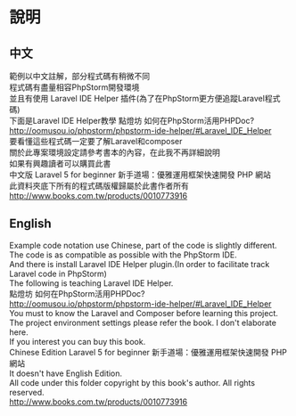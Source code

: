 # 說明

## 中文
範例以中文註解，部分程式碼有稍微不同<br>
程式碼有盡量相容PhpStorm開發環境<br>
並且有使用 Laravel IDE Helper 插件(為了在PhpStorm更方便追蹤Laravel程式碼)<br>
下面是Laravel IDE Helper教學
點燈坊 如何在PhpStorm活用PHPDoc?<br>
http://oomusou.io/phpstorm/phpstorm-ide-helper/#Laravel_IDE_Helper<br>
要看懂這些程式碼一定要了解Laravel和composer<br>
關於此專案環境設定請參考書本的內容，在此我不再詳細說明<br>
如果有興趣讀者可以購買此書<br>
中文版 Laravel 5 for beginner 新手道場：優雅運用框架快速開發 PHP 網站<br>
此資料夾底下所有的程式碼版權歸屬於此書作者所有<br>
http://www.books.com.tw/products/0010773916

## English
Example code notation use Chinese, part of the code is slightly different.<br>
The code is as compatible as possible with the PhpStorm IDE.<br>
And there is install Laravel IDE Helper plugin.(In order to facilitate track Laravel code in PhpStorm)<br>
The following is teaching Laravel IDE Helper.<br>
點燈坊 如何在PhpStorm活用PHPDoc?<br>
http://oomusou.io/phpstorm/phpstorm-ide-helper/#Laravel_IDE_Helper<br>
You must to know the Laravel and Composer before learning this project.<br>
The project environment settings please refer the book. I don't elaborate here.<br>
If you interest you can buy this book.<br>
Chinese Edition Laravel 5 for beginner 新手道場：優雅運用框架快速開發 PHP 網站<br>
It doesn't have English Edition.<br>
All code under this folder copyright by this book's author. All rights reserved.<br>
http://www.books.com.tw/products/0010773916
